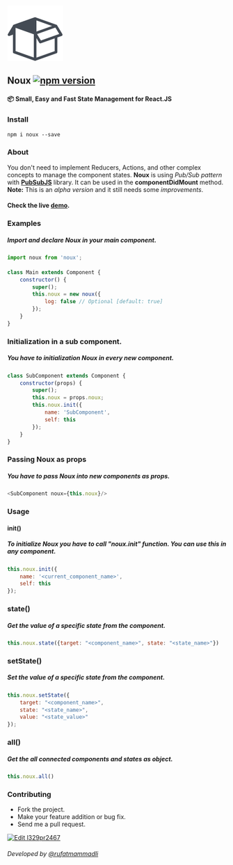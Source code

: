 ![](https://raw.githubusercontent.com/oop/noux/master/demo/public/logo.png)

Noux [![npm version](https://badge.fury.io/js/noux.svg)](https://badge.fury.io/js/noux)
-
#### 📦 Small, Easy and Fast State Management for React.JS
### Install
    npm i noux --save

### About
You don't need to implement Reducers, Actions, and other complex concepts to manage the component states. **Noux** is using *Pub/Sub pattern* with **[PubSubJS](https://github.com/mroderick/PubSubJS)** library. It can be used in the **componentDidMount** method.
<br/>**Note:** This is an *alpha version* and it still needs some *improvements*.

#### Check the live **[demo](https://codesandbox.io/s/l329pr2467?view=preview)**.

### Examples
##### Import and declare Noux in your main component.
```javascript
import noux from 'noux';

class Main extends Component {
    constructor() {
        super();
        this.noux = new noux({
            log: false // Optional [default: true]
        });
    }
}
```

### Initialization in a sub component.
##### You have to initialization Noux in every new component.
```javascript
class SubComponent extends Component {
    constructor(props) {
        super();
        this.noux = props.noux;
        this.noux.init({
            name: 'SubComponent',
            self: this
        });
    }
}
```

### Passing Noux as props
##### You have to pass Noux into new components as props.
```javascript
<SubComponent noux={this.noux}/>
```

### Usage
#### init()
##### To initialize Noux you have to call "noux.init" function. You can use this in any component.
```javascript
this.noux.init({
    name: '<current_component_name>',
    self: this
});
```

### state()
##### Get the value of a specific state from the component.
```javascript
this.noux.state({target: "<component_name>", state: "<state_name>"})
```

### setState()
##### Set the value of a specific state from the component.
```javascript
this.noux.setState({
    target: "<component_name>",
    state: "<state_name>",
    value: "<state_value>"
});
```

### all()
##### Get the all connected components and states as object.
```javascript
this.noux.all()
```

### Contributing
* Fork the project.
* Make your feature addition or bug fix.
* Send me a pull request.

[![Edit l329pr2467](https://codesandbox.io/static/img/play-codesandbox.svg)](https://codesandbox.io/s/l329pr2467?view=preview)
###### Developed by [@rufatmammadli](https://twitter.com/rufatmammadli)